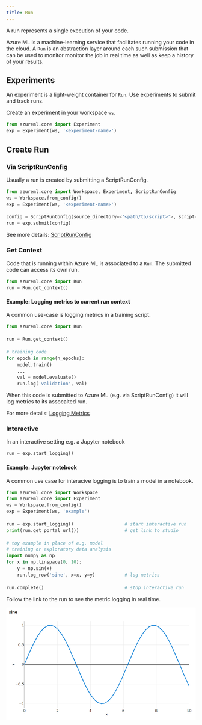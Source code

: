 ```yaml
---
title: Run
---
```


A run represents a single execution of your code.

Azure ML is a machine-learning service that facilitates running your code in
the cloud. A `Run` is an abstraction layer around each such submission that
can be used to monitor monitor the job in real time as well as keep a history
of your results.

## Experiments

An experiment is a light-weight container for `Run`. Use experiments to submit
and track runs.

Create an experiment in your workspace `ws`.

```python
from azureml.core import Experiment
exp = Experiment(ws, '<experiment-name>')
```

## Create Run

### Via ScriptRunConfig

Usually a run is created by submitting a ScriptRunConfig.

```python
from azureml.core import Workspace, Experiment, ScriptRunConfig
ws = Workspace.from_config()
exp = Experiment(ws, '<experiment-name>')

config = ScriptRunConfig(source_directory=<'<path/to/script>'>, script='train.py', ...)
run = exp.submit(config)
```

See more details: [ScriptRunConfig](script-run-config)

### Get Context

Code that is running within Azure ML is associated to a `Run`. The submitted code
can access its own run.

```py
from azureml.core import Run
run = Run.get_context()
```

#### Example: Logging metrics to current run context

A common use-case is logging metrics in a training script.

```py title="train.py"
from azureml.core import Run

run = Run.get_context()

# training code
for epoch in range(n_epochs):
    model.train()
    ...
    val = model.evaluate()
    run.log('validation', val)
```

When this code is submitted to Azure ML (e.g. via ScriptRunConfig) it will log metrics to its assocaited run.

For more details: [Logging Metrics](logging)

### Interactive

In an interactive setting e.g. a Jupyter notebook

```python
run = exp.start_logging()
```

#### Example: Jupyter notebook

A common use case for interacive logging is to train a model in a notebook.

```py
from azureml.core import Workspace
from azureml.core import Experiment
ws = Workspace.from_config()
exp = Experiment(ws, 'example')

run = exp.start_logging()                   # start interactive run
print(run.get_portal_url())                 # get link to studio

# toy example in place of e.g. model
# training or exploratory data analysis
import numpy as np
for x in np.linspace(0, 10):
    y = np.sin(x)
    run.log_row('sine', x=x, y=y)           # log metrics

run.complete()                              # stop interactive run
```

Follow the link to the run to see the metric logging in real time.

![](img/run-ex-sine.png)